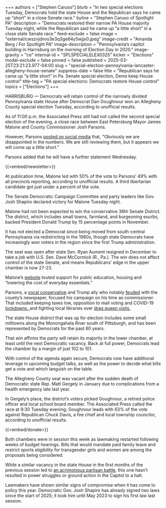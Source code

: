 +++
authors = ["Stephen Caruso"]
blurb = "In two special elections Tuesday, Democrats hold the state House and the Republican says he came up “short” in a close Senate race."
byline = "Stephen Caruso of Spotlight PA"
description = "Democrats restored their narrow PA House majority Tuesday night, while the Republican said he came up “a little short” in a close state Senate race."
feed-exclude = false
image = "external/cwszvjdnvs3e3q3ge64y5wjjx0.jpeg"
image-credit = "Amanda Berg / For Spotlight PA"
image-description = "Pennsylvania’s capitol building in Harrisburg on the morning of Election Day in 2020."
image-gravity = "ce"
internal-id = "SPLSPECIALELEX0325"
kicker = "Elections"
modal-exclude = false
pinned = false
published = 2025-03-25T23:21:23.977-04:00
slug = "special-election-pennsylvania-lancaster-allegheny-house-senate"
suppress-date = false
title = "Republican says he came up “a little short” in Pa. Senate special election, Dems keep House control"
title-tag = "PA special elections: Democrats restore House control"
topics = ["Elections"]
+++

HARRISBURG — Democrats will retain control of the narrowly divided Pennsylvania state House after Democrat Dan Goughnour won an Allegheny County special election Tuesday, according to unofficial results.

As of 11:00 p.m. the Associated Press still had not called the second special election of the evening, a close race between East Petersburg Mayor James Malone and County Commissioner Josh Parsons.

However, Parsons <a href="https://x.com/Josh__Parsons/status/1904723673140822150">posted on social media</a> that, &#34;Obviously we are disappointed in the numbers. We are still reviewing them, but it appears we will come up a little short.&#34;

Parsons added that he will have a further statement Wednesday.

{{<embed/newsletter>}}

At publication time, Malone led with 50% of the vote to Parsons’ 49% with all precincts reporting, according to unofficial results. A third libertarian candidate got just under a percent of the vote.

The Senate Democratic Campaign Committee and party leaders like Gov. Josh Shapiro declared victory for Malone Tuesday night.

Malone had not been expected to win the conservative 36th Senate District. The district, which includes small towns, farmland, and burgeoning exurbs, backed President Donald Trump by 15 percentage points in November.

It has not elected a Democrat since being moved from south-central Pennsylvania via redistricting in the 1980s, though state Democrats have increasingly won voters in the region since the first Trump administration.

The seat was open after state Sen. Ryan Aument resigned in December to take a job with U.S. Sen. Dave McCormick (R., Pa.). The win does not affect control of the state Senate, and means Republicans’ edge in the upper chamber is now 27-23.

Malone’s <a href="https://www.friendsofjamesmalone.org/">website</a> touted support for public education, housing and “lowering the cost of everyday essentials.”

Parsons, a <a href="https://www.joinjoshparsons.com/accomplishments/">vocal conservative</a> and Trump ally who notably <a href="https://www.washingtonpost.com/opinions/2024/12/18/lancaster-lnp-newspaper-republican-attacks/">feuded</a> with the county’s newspaper, focused his campaign on his time as commissioner. That included keeping taxes low, opposition to mail voting and COVID-19 <a href="https://oneunitedlancaster.com/coronavirus-news-roundup/officials-say-lancaster-county-will-begin-to-reopen-with-or-without-gov-wolfs-ok/">lockdowns</a><u>, </u>and fighting local libraries over <a href="https://www.wgal.com/article/lancaster-county-commissioner-raises-concerns-about-drag-queen-story-hour-at-lancaster-public-library/60144596">drag queen visit</a><u>s.</u>

The state House district that was up for election includes some small milltowns along the Monongahela River south of Pittsburgh, and has been represented by Democrats for the past 60 years.

That win affirms the party will retain its majority in the lower chamber, at least until the next Democratic vacancy. Back at full power, Democrats lead the chamber by a margin of just 102 to 101.

With control of the agenda again secure, Democrats now have additional leverage in upcoming budget talks, as well as the power to decide what bills get a vote and which languish on the table.

The Allegheny County seat was vacant after the sudden death of Democratic state Rep. Matt Gergely in January due to complications from a health emergency late last year.

In Gergely’s place, the district’s voters picked Goughnour, a retired police officer and local school board member. The Associated Press called the race at 9:30 Tuesday evening; Goughnour leads with 63% of the vote against Republican Chuck Davis, a fire chief and local township councilor, according to unofficial results.

{{<embed/donate>}}

Both chambers were in session this week as lawmaking restarted following weeks of budget hearings. Bills that would mandate paid family leave and restrict sports eligibility for transgender girls and women are among the proposals being considered.

While a similar vacancy in the state House in the first months of the previous session led to <a href="https://www.spotlightpa.org/news/2023/01/pennsylvania-house-rozzi-deadlock-amendment/">an acrimonious partisan battle</a>, this one hasn’t resulted in power struggles or ground action in the Capitol to a halt.

Lawmakers have shown similar signs of compromise when it has come to policy this year. Democratic Gov. Josh Shapiro has already signed two laws since the start of 2025; it took him until May 2023 to sign his first law last session.

